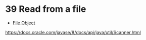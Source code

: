# 39 Read from a file


* [File Object](https://docs.oracle.com/javase/8/docs/api/java/io/File.html)

https://docs.oracle.com/javase/8/docs/api/java/util/Scanner.html
